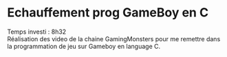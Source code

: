 # Echauffement prog GameBoy en C
Temps investi : 8h32  
Réalisation des video de la chaine GamingMonsters pour me remettre dans la programmation de jeu sur Gameboy en language C.  
